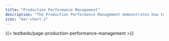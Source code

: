 ```yaml
---
title: "Production Performance Management"
description: "The Production Performance Management demonstrates how to continuously monitor the performance of heterogeneous industrial equipment on a shop floor."
icon: "bar-chart-2"
---
```


{{< testbeds/page-production-performance-management >}}
